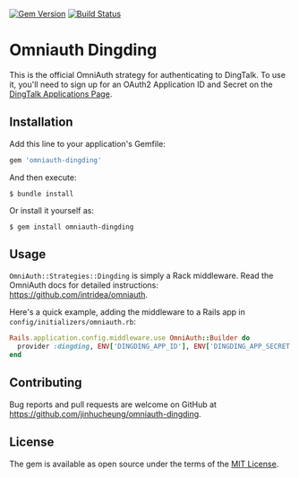 [![Gem Version](https://badge.fury.io/rb/omniauth-dingding.svg)](https://badge.fury.io/rb/omniauth-dingding)
[![Build Status](https://github.com/jinhucheung/omniauth-dingding/actions/workflows/main.yml/badge.svg)](https://github.com/jinhucheung/omniauth-dingding/actions)

# Omniauth Dingding

This is the official OmniAuth strategy for authenticating to DingTalk. To use it, you'll need to sign up for an OAuth2 Application ID and Secret on the [DingTalk Applications Page](https://open-dev.dingtalk.com/).

## Installation

Add this line to your application's Gemfile:

```ruby
gem 'omniauth-dingding'
```

And then execute:

```
$ bundle install
```

Or install it yourself as:

```
$ gem install omniauth-dingding
```

## Usage

`OmniAuth::Strategies::Dingding` is simply a Rack middleware. Read the OmniAuth docs for detailed instructions: https://github.com/intridea/omniauth.

Here's a quick example, adding the middleware to a Rails app in `config/initializers/omniauth.rb`:

```ruby
Rails.application.config.middleware.use OmniAuth::Builder do
  provider :dingding, ENV['DINGDING_APP_ID'], ENV['DINGDING_APP_SECRET']
end
```

## Contributing

Bug reports and pull requests are welcome on GitHub at https://github.com/jinhucheung/omniauth-dingding.

## License

The gem is available as open source under the terms of the [MIT License](https://opensource.org/licenses/MIT).
